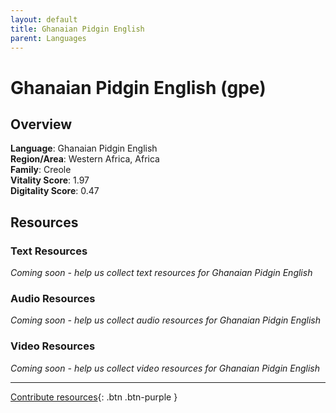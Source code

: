```yaml
---
layout: default
title: Ghanaian Pidgin English
parent: Languages
---
```


# Ghanaian Pidgin English (gpe)

## Overview

**Language**: Ghanaian Pidgin English  
**Region/Area**: Western Africa, Africa  
**Family**: Creole  
**Vitality Score**: 1.97  
**Digitality Score**: 0.47  

## Resources

### Text Resources
*Coming soon - help us collect text resources for Ghanaian Pidgin English*

### Audio Resources
*Coming soon - help us collect audio resources for Ghanaian Pidgin English*

### Video Resources
*Coming soon - help us collect video resources for Ghanaian Pidgin English*

---

[Contribute resources](https://fairtrain.github.io/){: .btn .btn-purple }
